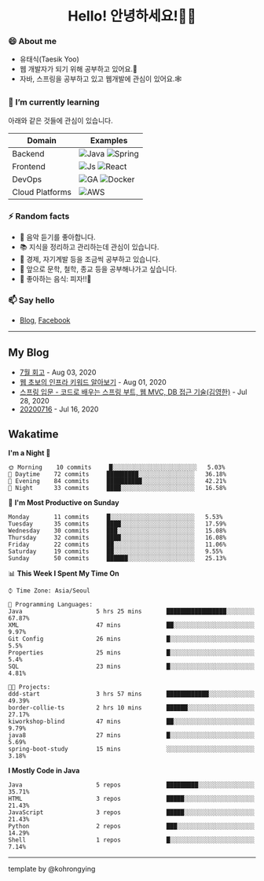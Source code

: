 # <div align="center">Hello! 안녕하세요!👩‍💻</div>

### 😄 About me
* 유태식(Taesik Yoo)
* 웹 개발자가 되기 위해 공부하고 있어요.📝 
* 자바, 스프링을 공부하고 있고 웹개발에 관심이 있어요.🕸

### 🌱 I’m currently learning
아래와 같은 것들에 관심이 있습니다.

|Domain|Examples|
|---|---|
|Backend|![Java](https://img.shields.io/badge/java-green?style=for-the-badge&logo=java&logoColor=white) ![Spring](https://img.shields.io/badge/spring-green?style=for-the-badge&logo=spring&logoColor=white)  |
|Frontend| ![Js](https://img.shields.io/badge/javascript-blue?style=for-the-badge&logo=javascript&logoColor=white) ![React](https://img.shields.io/badge/react-blue?style=for-the-badge&logo=react&logoColor=white) |
|DevOps|![GA](https://img.shields.io/badge/Github_Actions-purple?style=for-the-badge&logo=github) ![Docker](https://img.shields.io/badge/Docker-purple?style=for-the-badge&logo=docker&logoColor=white)  |
|Cloud Platforms|![AWS](https://img.shields.io/badge/AWS-orange?style=for-the-badge&logo=amazon-aws) |


### ⚡ Random facts
- 🎸 음악 듣기를 좋아합니다.
- 📚 지식을 정리하고 관리하는데 관심이 있습니다.
- 💸 경제, 자기계발 등을 조금씩 공부하고 있습니다.
- 🤔 앞으로 문학, 철학, 종교 등을 공부해나가고 싶습니다.
- 🍲 좋아하는 음식: 피자!!🍕


### 📫 Say hello
- [Blog](https://isholiday.tistory.com),
[Facebook](https://www.facebook.com/yootsets)

---

## My Blog
<!-- BLOGPOSTS:START -->
<!-- BLOGPOSTS:END -->
- [7월 회고](https://isholiday.tistory.com/21) - Aug 03, 2020<br>
- [웹 초보의 인프라 키워드 알아보기](https://isholiday.tistory.com/19) - Aug 01, 2020<br>
- [스프링 입문 - 코드로 배우는 스프링 부트, 웹 MVC, DB 접근 기술(김영한)](https://isholiday.tistory.com/18) - Jul 28, 2020<br>
- [20200716](https://isholiday.tistory.com/14) - Jul 16, 2020<br>

## Wakatime
<!--START_SECTION:waka-->
**I'm a Night 🦉** 

```text
🌞 Morning    10 commits     █░░░░░░░░░░░░░░░░░░░░░░░░   5.03% 
🌆 Daytime    72 commits     █████████░░░░░░░░░░░░░░░░   36.18% 
🌃 Evening    84 commits     ██████████░░░░░░░░░░░░░░░   42.21% 
🌙 Night      33 commits     ████░░░░░░░░░░░░░░░░░░░░░   16.58%

```
📅 **I'm Most Productive on Sunday** 

```text
Monday       11 commits     █░░░░░░░░░░░░░░░░░░░░░░░░   5.53% 
Tuesday      35 commits     ████░░░░░░░░░░░░░░░░░░░░░   17.59% 
Wednesday    30 commits     ███░░░░░░░░░░░░░░░░░░░░░░   15.08% 
Thursday     32 commits     ████░░░░░░░░░░░░░░░░░░░░░   16.08% 
Friday       22 commits     ██░░░░░░░░░░░░░░░░░░░░░░░   11.06% 
Saturday     19 commits     ██░░░░░░░░░░░░░░░░░░░░░░░   9.55% 
Sunday       50 commits     ██████░░░░░░░░░░░░░░░░░░░   25.13%

```


📊 **This Week I Spent My Time On** 

```text
⌚︎ Time Zone: Asia/Seoul

💬 Programming Languages: 
Java                     5 hrs 25 mins       █████████████████░░░░░░░░   67.87% 
XML                      47 mins             ██░░░░░░░░░░░░░░░░░░░░░░░   9.97% 
Git Config               26 mins             █░░░░░░░░░░░░░░░░░░░░░░░░   5.5% 
Properties               25 mins             █░░░░░░░░░░░░░░░░░░░░░░░░   5.4% 
SQL                      23 mins             █░░░░░░░░░░░░░░░░░░░░░░░░   4.81%

🐱‍💻 Projects: 
ddd-start                3 hrs 57 mins       ████████████░░░░░░░░░░░░░   49.39% 
border-collie-ts         2 hrs 10 mins       ██████░░░░░░░░░░░░░░░░░░░   27.17% 
kiworkshop-blind         47 mins             ██░░░░░░░░░░░░░░░░░░░░░░░   9.79% 
java8                    27 mins             █░░░░░░░░░░░░░░░░░░░░░░░░   5.69% 
spring-boot-study        15 mins             ░░░░░░░░░░░░░░░░░░░░░░░░░   3.18%

```

**I Mostly Code in Java** 

```text
Java                     5 repos             █████████░░░░░░░░░░░░░░░░   35.71% 
HTML                     3 repos             █████░░░░░░░░░░░░░░░░░░░░   21.43% 
JavaScript               3 repos             █████░░░░░░░░░░░░░░░░░░░░   21.43% 
Python                   2 repos             ███░░░░░░░░░░░░░░░░░░░░░░   14.29% 
Shell                    1 repos             █░░░░░░░░░░░░░░░░░░░░░░░░   7.14%

```



<!--END_SECTION:waka-->

---

template by @kohrongying

 <!--
 **taesikyoo/taesikyoo** is a ✨ _special_ ✨ repository because its `README.md` (this file) appears on your GitHub profile.
 
 Here are some ideas to get you started:
 
 - 🔭 I’m currently working on ...
 - 🌱 I’m currently learning ...
 - 👯 I’m looking to collaborate on ...
 - 🤔 I’m looking for help with ...
 - 💬 Ask me about ...
 - 📫 How to reach me: ...
 - 😄 Pronouns: ...
 - ⚡ Fun fact: ...
 --> 